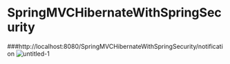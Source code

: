# SpringMVCHibernateWithSpringSecurity
###http://localhost:8080/SpringMVCHibernateWithSpringSecurity/notification
![untitled-1](https://user-images.githubusercontent.com/6398101/33223722-59f19d9c-d188-11e7-9dd2-a9e1b444b9ec.png)
